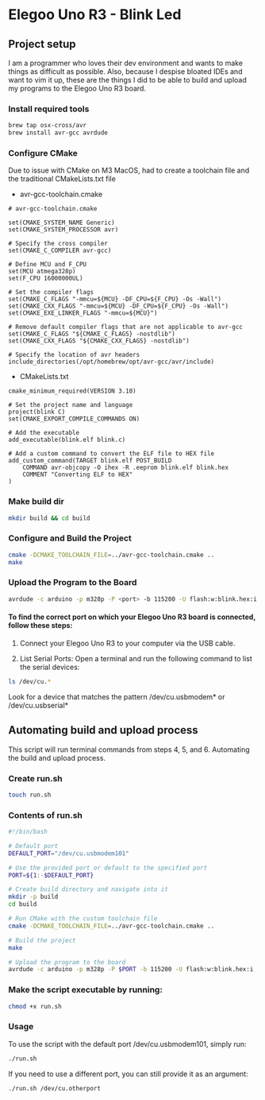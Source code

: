 # Elegoo Uno R3 - Blink Led 

## Project setup

I am a programmer who loves their dev environment and wants to make things as difficult as possible.
Also, because I despise bloated IDEs and want to vim it up, these are the things I did to be able to build and upload my programs 
to the Elegoo Uno R3 board.

### Install required tools

```zsh
brew tap osx-cross/avr
brew install avr-gcc avrdude
```

### Configure CMake

Due to issue with CMake on M3 MacOS, had to create a toolchain file and the traditional CMakeLists.txt file

- avr-gcc-toolchain.cmake

```
# avr-gcc-toolchain.cmake

set(CMAKE_SYSTEM_NAME Generic)
set(CMAKE_SYSTEM_PROCESSOR avr)

# Specify the cross compiler
set(CMAKE_C_COMPILER avr-gcc)

# Define MCU and F_CPU
set(MCU atmega328p)
set(F_CPU 16000000UL)

# Set the compiler flags
set(CMAKE_C_FLAGS "-mmcu=${MCU} -DF_CPU=${F_CPU} -Os -Wall")
set(CMAKE_CXX_FLAGS "-mmcu=${MCU} -DF_CPU=${F_CPU} -Os -Wall")
set(CMAKE_EXE_LINKER_FLAGS "-mmcu=${MCU}")

# Remove default compiler flags that are not applicable to avr-gcc
set(CMAKE_C_FLAGS "${CMAKE_C_FLAGS} -nostdlib")
set(CMAKE_CXX_FLAGS "${CMAKE_CXX_FLAGS} -nostdlib")

# Specify the location of avr headers
include_directories(/opt/homebrew/opt/avr-gcc/avr/include)
```

- CMakeLists.txt

```
cmake_minimum_required(VERSION 3.10)

# Set the project name and language
project(blink C)
set(CMAKE_EXPORT_COMPILE_COMMANDS ON)

# Add the executable
add_executable(blink.elf blink.c)

# Add a custom command to convert the ELF file to HEX file
add_custom_command(TARGET blink.elf POST_BUILD
    COMMAND avr-objcopy -O ihex -R .eeprom blink.elf blink.hex
    COMMENT "Converting ELF to HEX"
)
```

### Make build dir

```sh 
mkdir build && cd build
```

### Configure and Build the Project

```sh 
cmake -DCMAKE_TOOLCHAIN_FILE=../avr-gcc-toolchain.cmake ..
make
```

### Upload the Program to the Board

```sh 
avrdude -c arduino -p m328p -P <port> -b 115200 -U flash:w:blink.hex:i
```

#### To find the correct port on which your Elegoo Uno R3 board is connected, follow these steps:

1. Connect your Elegoo Uno R3 to your computer via the USB cable.

2. List Serial Ports:
Open a terminal and run the following command to list the serial devices:

```sh 
ls /dev/cu.*
```
Look for a device that matches the pattern /dev/cu.usbmodem* or /dev/cu.usbserial*

## Automating build and upload process

This script will run terminal commands from steps 4, 5, and 6. Automating the build and upload process.

### Create run.sh 

```sh
touch run.sh
```

### Contents of run.sh 

```sh
#!/bin/bash

# Default port
DEFAULT_PORT="/dev/cu.usbmodem101"

# Use the provided port or default to the specified port
PORT=${1:-$DEFAULT_PORT}

# Create build directory and navigate into it
mkdir -p build
cd build

# Run CMake with the custom toolchain file
cmake -DCMAKE_TOOLCHAIN_FILE=../avr-gcc-toolchain.cmake ..

# Build the project
make

# Upload the program to the board
avrdude -c arduino -p m328p -P $PORT -b 115200 -U flash:w:blink.hex:i

```

### Make the script executable by running:

```sh 
chmod +x run.sh
```

### Usage

To use the script with the default port /dev/cu.usbmodem101, simply run:

```sh 
./run.sh
```


If you need to use a different port, you can still provide it as an argument:

```sh 
./run.sh /dev/cu.otherport
```
